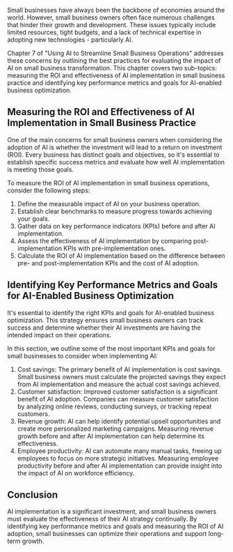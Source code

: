 
Small businesses have always been the backbone of economies around the world. However, small business owners often face numerous challenges that hinder their growth and development. These issues typically include limited resources, tight budgets, and a lack of technical expertise in adopting new technologies - particularly AI.

Chapter 7 of "Using AI to Streamline Small Business Operations" addresses these concerns by outlining the best practices for evaluating the impact of AI on small business transformation. This chapter covers two sub-topics: measuring the ROI and effectiveness of AI implementation in small business practice and identifying key performance metrics and goals for AI-enabled business optimization.

Measuring the ROI and Effectiveness of AI Implementation in Small Business Practice
-----------------------------------------------------------------------------------

One of the main concerns for small business owners when considering the adoption of AI is whether the investment will lead to a return on investment (ROI). Every business has distinct goals and objectives, so it's essential to establish specific success metrics and evaluate how well AI implementation is meeting those goals.

To measure the ROI of AI implementation in small business operations, consider the following steps:

1. Define the measurable impact of AI on your business operation.
2. Establish clear benchmarks to measure progress towards achieving your goals.
3. Gather data on key performance indicators (KPIs) before and after AI implementation.
4. Assess the effectiveness of AI implementation by comparing post-implementation KPIs with pre-implementation ones.
5. Calculate the ROI of AI implementation based on the difference between pre- and post-implementation KPIs and the cost of AI adoption.

Identifying Key Performance Metrics and Goals for AI-Enabled Business Optimization
----------------------------------------------------------------------------------

It's essential to identify the right KPIs and goals for AI-enabled business optimization. This strategy ensures small business owners can track success and determine whether their AI investments are having the intended impact on their operations.

In this section, we outline some of the most important KPIs and goals for small businesses to consider when implementing AI:

1. Cost savings: The primary benefit of AI implementation is cost savings. Small business owners must calculate the projected savings they expect from AI implementation and measure the actual cost savings achieved.
2. Customer satisfaction: Improved customer satisfaction is a significant benefit of AI adoption. Companies can measure customer satisfaction by analyzing online reviews, conducting surveys, or tracking repeat customers.
3. Revenue growth: AI can help identify potential upsell opportunities and create more personalized marketing campaigns. Measuring revenue growth before and after AI implementation can help determine its effectiveness.
4. Employee productivity: AI can automate many manual tasks, freeing up employees to focus on more strategic initiatives. Measuring employee productivity before and after AI implementation can provide insight into the impact of AI on workforce efficiency.

Conclusion
----------

AI implementation is a significant investment, and small business owners must evaluate the effectiveness of their AI strategy continually. By identifying key performance metrics and goals and measuring the ROI of AI adoption, small businesses can optimize their operations and support long-term growth.
